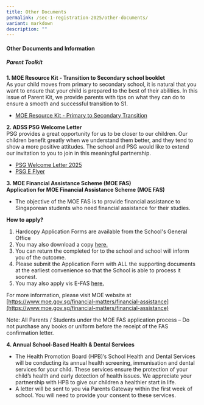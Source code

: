 ```yaml
---
title: Other Documents
permalink: /sec-1-registration-2025/other-documents/
variant: markdown
description: ""
---
```

#### **Other Documents and Information**

##### Parent Toolkit

**1. MOE Resource Kit - Transition to Secondary school booklet**
<br>
As your child moves from primary to secondary school, it is natural that you want to ensure that your child is prepared to the best of their abilities. In this issue of Parent Kit, we provide parents with tips on what they can do to ensure a smooth and successful transition to S1.

* [MOE Resource Kit - Primary to Secondary Transition](/files/MOE_Resource_Kit.pdf)

**2. ADSS PSG Welcome Letter**
<br>
PSG provides a great opportunity for us to be closer to our children. Our children benefit greatly when we understand them better, and they tend to show a more positive attitudes. The school and PSG would like to extend our invitation to you to join in this meaningful partnership.

* [PSG Welcome Letter 2025](/files/PSG_Welcome_Letter_for_2025_Sec_1.pdf)
* [PSG E Flyer](/files/PSG_e_Flyer_pdf.pdf)
  
**3. MOE Financial Assistance Scheme (MOE FAS)**
<br>
**Application for MOE Financial Assistance Scheme (MOE FAS)**

*  The objective of the MOE FAS is to provide financial assistance to Singaporean students who need financial assistance for their studies.

**How to apply?**

1. Hardcopy Application Forms are available from the School's General Office
2. You may also download a copy [here.](/files/2024_MOE_FAS_Application_Form.pdf)
3. You can return the completed for to the school and school will inform you of the outcome. 
4. Please submit the Application Form with ALL the supporting documents at the earliest convenience so that the School is able to process it soonest.
5. You may also apply vis E-FAS [here.](https://go.gov.sg/moe-efas)

For more information, please visit MOE website at [https://www.moe.gov.sg/financial-matters/financial-assistance](https://www.moe.gov.sg/financial-matters/financial-assistance)

Note: All Parents / Students under the MOE FAS application process – Do not purchase any books or uniform before the receipt of the FAS confirmation letter.

**4. Annual School-Based Health &amp; Dental Services**
<br>
*   The Health Promotion Board (HPB)’s School Health and Dental Services will be conducting its annual health screening, immunisation and dental services for your child. These services ensure the protection of your child’s health and early detection of health issues. We appreciate your partnership with HPB to give our children a healthier start in life.&nbsp; 
*   A letter will be sent to you via Parents Gateway within the first week of school. You will need to provide your consent to these services.